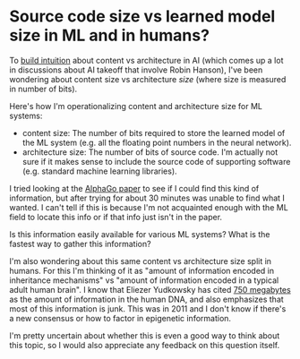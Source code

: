 # Source code size vs learned model size in ML and in humans?

To [build intuition](https://www.lesswrong.com/posts/bDwQddhqaTiMhbpPF/what-are-some-exercises-for-building-generating-intuitions) about content vs architecture in AI (which comes up a lot in discussions about AI takeoff that involve Robin Hanson), I've been wondering about content size vs architecture _size_ (where size is measured in number of bits).

Here's how I'm operationalizing content and architecture size for ML systems:

- content size: The number of bits required to store the learned model of the ML system (e.g. all the floating point numbers in the neural network).
- architecture size: The number of bits of source code. I'm actually not sure if it makes sense to include the source code of supporting software (e.g. standard machine learning libraries).

I tried looking at the [AlphaGo paper](http://augmentingcognition.com/assets/Silver2016a.pdf) to see if I could find this kind of information, but after trying for about 30 minutes was unable to find what I wanted. I can't tell if this is because I'm not acquainted enough with the ML field to locate this info or if that info just isn't in the paper.

Is this information easily available for various ML systems? What is the fastest way to gather this information?

I'm also wondering about this same content vs architecture size split in humans. For this I'm thinking of it as "amount of information encoded in inheritance mechanisms" vs "amount of information encoded in a typical adult human brain". I know that Eliezer Yudkowsky has cited [750 megabytes](https://docs.google.com/document/pub?id=17yLL7B7yRrhV3J9NuiVuac3hNmjeKTVHnqiEa6UQpJk) as the amount of information in the human DNA, and also emphasizes that most of this information is junk. This was in 2011 and I don't know if there's a new consensus or how to factor in epigenetic information.

I'm pretty uncertain about whether this is even a good way to think about this topic, so I would also appreciate any feedback on this question itself.
